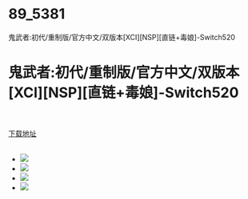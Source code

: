 # 89_5381
鬼武者:初代/重制版/官方中文/双版本[XCI][NSP][直链+毒娘]-Switch520
# 鬼武者:初代/重制版/官方中文/双版本[XCI][NSP][直链+毒娘]-Switch520
 <br/></br>
[下载地址](https://www.switch520.cc/article/5381 "下载地址")
<br/></br>

<ul class="clearfix pic_list">
<li><img class="pic_img" src="https://images.weserv.nl/?url=https://i0.hdslb.com/bfs/article/becaee91c6bfa2601804fff5b8a06ef0a0588c56.jpg" data-clipboard-text="https://images.weserv.nl/?url=https://i0.hdslb.com/bfs/article/becaee91c6bfa2601804fff5b8a06ef0a0588c56.jpg"></li>
<li><img class="pic_img" src="https://images.weserv.nl/?url=https://i0.hdslb.com/bfs/article/71f8af32733355b23032426863834921fc417735.jpg" data-clipboard-text="https://images.weserv.nl/?url=https://i0.hdslb.com/bfs/article/71f8af32733355b23032426863834921fc417735.jpg"></li>
<li><img class="pic_img" src="https://images.weserv.nl/?url=https://i0.hdslb.com/bfs/article/0e54d73a04905bc2d504f15203afbf4eddd93154.jpg" data-clipboard-text="https://images.weserv.nl/?url=https://i0.hdslb.com/bfs/article/0e54d73a04905bc2d504f15203afbf4eddd93154.jpg"></li>
<li><img class="pic_img" src="https://images.weserv.nl/?url=https://i0.hdslb.com/bfs/article/5af7929fcf96f466d4e07cea3db9cdda146ef4ad.jpg" data-clipboard-text="https://images.weserv.nl/?url=https://i0.hdslb.com/bfs/article/5af7929fcf96f466d4e07cea3db9cdda146ef4ad.jpg"></li>
</ul>
<p>&nbsp;</p>
